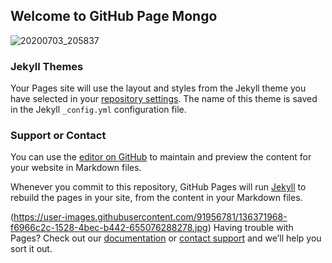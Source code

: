 ## Welcome to GitHub Page Mongo




![20200703_205837](https://user-images.githubusercontent.com/91956781/136372628-e270746d-5d43-4ef7-bae7-fee35d8b7912.jpg)


### Jekyll Themes

Your Pages site will use the layout and styles from the Jekyll theme you have selected in your [repository settings](https://github.com/WheredMongo/WheredMongo/settings/pages). The name of this theme is saved in the Jekyll `_config.yml` configuration file.

### Support or Contact

You can use the [editor on GitHub](https://github.com/WheredMongo/WheredMongo/edit/gh-pages/index.md) to maintain and preview the content for your website in Markdown files.

Whenever you commit to this repository, GitHub Pages will run [Jekyll](https://jekyllrb.com/) to rebuild the pages in your site, from the content in your Markdown files.

(https://user-images.githubusercontent.com/91956781/136371968-f6966c2c-1528-4bec-b442-655076288278.jpg)
Having trouble with Pages? Check out our [documentation](https://docs.github.com/categories/github-pages-basics/) or [contact support](https://support.github.com/contact) and we’ll help you sort it out.
